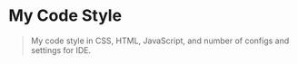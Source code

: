 My Code Style
==

> My code style in CSS, HTML, JavaScript, and number of configs and settings for IDE.
